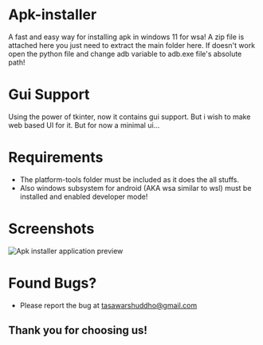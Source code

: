# Apk-installer
A fast and easy way for installing apk in windows 11 for wsa! A zip file is attached here you just need to extract the main folder  here. If doesn't work open the python file and change adb variable to adb.exe file's absolute path!

# Gui Support
Using the power of tkinter, now it contains gui support. But i wish to make web based UI for it. But for now a minimal ui...

# Requirements
- The platform-tools folder must be included as it does the all stuffs.
- Also  windows subsystem for android (AKA wsa similar to wsl) must be installed and enabled developer mode!

# Screenshots
![Apk installer application preview](https://i.ibb.co/Scxqvdf/Screenshot-2021-11-09-153916.png)

# Found Bugs?

- Please report the bug at tasawarshuddho@gmail.com

## Thank you for choosing us!
